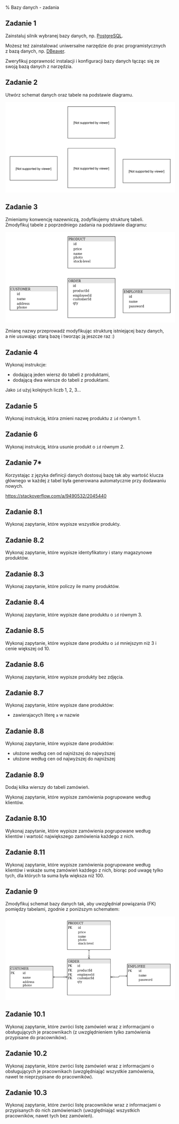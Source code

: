 % Bazy danych - zadania


## Zadanie 1

Zainstaluj silnik wybranej bazy danych, np. 
<a href="https://www.postgresql.org/download/" target="_blank">PostgreSQL</a>.

Możesz też zainstalować uniwersalne narzędzie do
prac programistycznych z bazą danych, np. 
<a href="https://dbeaver.io/" target="_blank">DBeaver</a>.

Zweryfikuj poprawność instalacji i konfiguracji bazy danych
łącząc się ze swoją bazą danych z narzędzia. 


## Zadanie 2

Utwórz schemat danych oraz tabele na podstawie diagramu.

<img src="databases-2-tasks-diagram-names.svg" style="border: solid 1em white" />



## Zadanie 3

Zmieniamy konwencję nazewniczą, zodyfikujemy strukturę tabeli.
Zmodyfikuj tabele z poprzedniego zadania na podstawie diagramu:

<img src="databases-2-tasks-diagram.png" style="border: solid 1em white" />

Zmianę nazwy przeprowadź modyfikując strukturę
istniejącej bazy danych, a nie usuwając starą bazę
i tworząc ją jeszcze raz :)  



## Zadanie 4

Wykonaj instrukcje:
* dodającą jeden wiersz do tabeli z produktami,
* dodającą dwa wiersze do tabeli z produktami.

Jako `id` użyj kolejnych liczb 1, 2, 3... 

## Zadanie 5

Wykonaj instrukcję, która zmieni nazwę produktu z `id` równym 1.
 

## Zadanie 6

Wykonaj instrukcję, która usunie produkt o `id` równym 2.

 
## Zadanie 7* 


Korzystając z języka definicji danych
dostosuj bazę tak aby wartość klucza głównego
w każdej z tabel była generowana automatycznie 
przy dodawaniu nowych.

<a href="https://stackoverflow.com/a/9490532/2045440" target="_blank">https://stackoverflow.com/a/9490532/2045440</a>

## Zadanie 8.1
Wykonaj zapytanie, które wypisze wszystkie produkty.
 
## Zadanie 8.2
Wykonaj zapytanie, które wypisze identyfikatory i stany magazynowe produktów.
 
## Zadanie 8.3
Wykonaj zapytanie, które policzy ile mamy produktów.
 
## Zadanie 8.4
Wykonaj zapytanie, które wypisze dane produktu o `id` równym 3.

## Zadanie 8.5
Wykonaj zapytanie, które wypisze dane produktu o `id` mniejszym niż 3 i cenie większej od 10.
 
## Zadanie 8.6
Wykonaj zapytanie, które wypisze produkty bez zdjęcia.
 
## Zadanie 8.7
Wykonaj zapytanie, które wypisze dane produktów:
* zawierajacych literę `a` w nazwie 
 
## Zadanie 8.8
Wykonaj zapytanie, które wypisze dane produktów:
 * ułożone według cen od najniższej do najwyższej
 * ułożone według cen od najwyższej do najniższej

## Zadanie 8.9

Dodaj kilka wierszy do tabeli zamówień.
 
Wykonaj zapytanie, które wypisze zamówienia pogrupowane
według klientów.

## Zadanie 8.10

Wykonaj zapytanie, które wypisze zamówienia pogrupowane
według klientów i wartość największego zamówienia każdego z nich.


## Zadanie 8.11

Wykonaj zapytanie, które wypisze zamówienia pogrupowane
według klientów i wskaże sumę zamówień każdego z nich,
biorąc pod uwagę tylko tych, dla których ta suma była większa niż 100.

## Zadanie 9

Zmodyfikuj schemat bazy danych tak, aby uwzględniał powiązania (FK) pomiędzy tabelami, 
zgodnie z poniższym schematem:

<img src="databases-2-tasks-diagram-fk.png" style="border: solid 1em white" />
 

## Zadanie 10.1

Wykonaj zapytanie, które zwróci listę
zamówień wraz z informacjami o obsługujących je pracownikach
(z uwzględnieniem tylko zamówienia przypisane do pracowników).


## Zadanie 10.2

Wykonaj zapytanie, które zwróci listę
zamówień wraz z informacjami o obsługujących je pracownikach
(uwzględniająć wszystkie zamówienia, nawet te nieprzypisane do pracowników).

## Zadanie 10.3

Wykonaj zapytanie, które zwróci listę
pracowników wraz z informacjami o przypisanych do nich zamówieniach
(uwzględniająć wszystkich pracowników, nawet tych bez zamówień).


